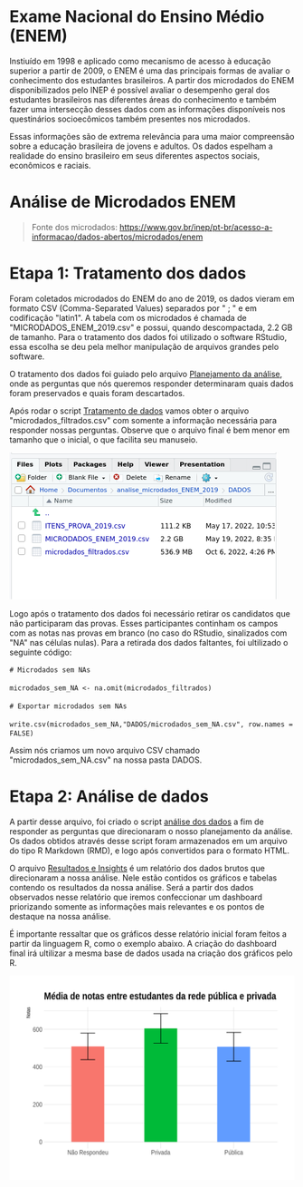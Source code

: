 # Exame Nacional do Ensino Médio (ENEM)
Instiuído em 1998 e aplicado como mecanismo de acesso à educação superior a partir de 2009, o ENEM é uma das principais formas de avaliar o conhecimento dos estudantes brasileiros. A partir dos microdados do ENEM disponibilizados pelo INEP é possível avaliar o desempenho geral dos estudantes brasileiros nas diferentes áreas do conhecimento e também fazer uma intersecção desses dados com as informações disponíveis nos questinários socioecômicos também presentes nos microdados.

Essas informações são de extrema relevância para uma maior compreensão sobre a educação brasileira de jovens e adultos. Os dados espelham a realidade do ensino brasileiro em seus diferentes aspectos sociais, econômicos e raciais. 

# Análise de Microdados ENEM
> Fonte dos microdados: https://www.gov.br/inep/pt-br/acesso-a-informacao/dados-abertos/microdados/enem

# Etapa 1: Tratamento dos dados
Foram coletados microdados do ENEM do ano de 2019, os dados vieram em formato CSV (Comma-Separated Values) separados por " ; " e em codificação "latin1". A tabela com os microdados é chamada de "MICRODADOS_ENEM_2019.csv" e possui, quando descompactada, 2.2 GB de tamanho. Para o tratamento dos dados foi utilizado o software RStudio, essa escolha se deu pela melhor manipulação de arquivos grandes pelo software. 

O tratamento dos dados foi guiado pelo arquivo [Planejamento da análise](https://github.com/gabrielvpina/analise_microdados_ENEM_2019/blob/main/Planejamento_da_analise.md), onde as perguntas que nós queremos responder determinaram quais dados foram preservados e quais foram descartados.

Após rodar o script [Tratamento de dados](https://github.com/gabrielvpina/analise_microdados_ENEM_2019/blob/main/tratamento_de_dados.R) vamos obter o arquivo "microdados_filtrados.csv" com somente a informação necessária para responder nossas perguntas. Observe que o arquivo final é bem menor em tamanho que o inicial, o que facilita seu manuseio.

![plot](imagens/tamanho_microdados.png)

Logo após o tratamento dos dados foi necessário retirar os candidatos que não participaram das provas. Esses participantes continham os campos com as notas nas provas em branco (no caso do RStudio, sinalizados com "NA" nas células nulas). Para a retirada dos dados faltantes, foi ultilizado o seguinte código:


```
# Microdados sem NAs

microdados_sem_NA <- na.omit(microdados_filtrados)

# Exportar microdados sem NAs 

write.csv(microdados_sem_NA,"DADOS/microdados_sem_NA.csv", row.names = FALSE)

```

Assim nós criamos um novo arquivo CSV chamado "microdados_sem_NA.csv" na nossa pasta DADOS.

# Etapa 2: Análise de dados

A partir desse arquivo, foi criado o script [análise dos dados](https://github.com/gabrielvpina/analise_microdados_ENEM_2019/blob/main/analise_dos_dados.R) a fim de responder as perguntas que direcionaram o nosso planejamento da análise. Os dados obtidos através desse script foram armazenados em um arquivo do tipo R Markdown (RMD), e logo após convertidos para o formato HTML. 

O arquivo [Resultados e Insights](https://github.com/gabrielvpina/analise_microdados_ENEM_2019/blob/main/Resultados-e-Insights.html) é um relatório dos dados brutos que direcionaram a nossa análise. Nele estão contidos os gráficos e tabelas contendo os resultados da nossa análise. Será a partir dos dados observados nesse relatório que iremos confeccionar um dashboard priorizando somente as informações mais relevantes e os pontos de destaque na nossa análise.

É importante ressaltar que os gráficos desse relatório inicial foram feitos a partir da linguagem R, como o exemplo abaixo. A criação do dashboard final irá ultilizar a mesma base de dados usada na criação dos gráficos pelo R.

![plot](imagens/download.png)







